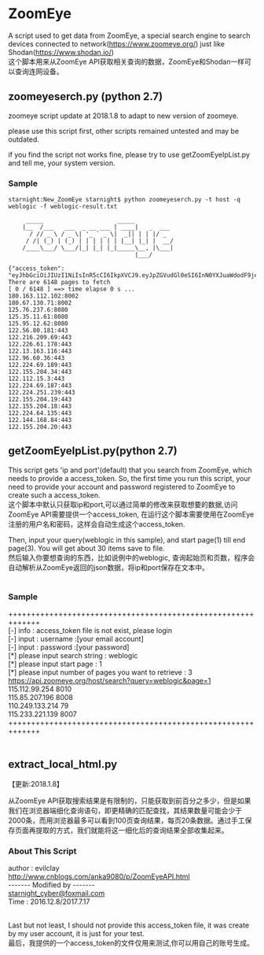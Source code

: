 # ZoomEye

A script used to get data from ZoomEye, a special search engine to search devices connected to network(https://www.zoomeye.org/)
just like Shodan(https://www.shodan.io/)</br>
这个脚本用来从ZoomEye API获取相关查询的数据，ZoomEye和Shodan一样可以查询连网设备。</br>

## zoomeyeserch.py (python 2.7)
zoomeye script update at 2018.1.8 to adapt to new version of zoomeye.

please use this script first, other scripts remained untested and may be outdated.

if you find the script not works fine, please try to use getZoomEyeIpList.py and tell me, your system version.

### Sample
    starnight:New_ZoomEye starnight$ python zoomeyeserch.py -t host -q weblogic -f weblogic-result.txt 

         _____                     _____
        |__  /___   ___  _ __ ___ | ____|   _  ___
          / // _ \ / _ \| '_ ` _ \|  _|| | | |/ _
         / /| (_) | (_) | | | | | | |__| |_| |  __/
        /____\___/ \___/|_| |_| |_|_____\__, |\___|
                                        |___/
            
    {"access_token": "eyJhbGciOiJIUzI1NiIsInR5cCI6IkpXVCJ9.eyJpZGVudGl0eSI6InN0YXJuaWdodF9jeWJlckBmb3htYWlsLmNvbSIsImlhdCI6MTUxNTM4MDIyMywibmJmIjoxNTE1MzgwMjIzLCJleHAiOjE1MTU0MjM0MjN9.3uDMMEuVCWvL8GSB6ZmUxJk7sZaE7JgNXZL8YnB2D60"}
    There are 6148 pages to fetch
    [ 0 / 6148 ] ==> time elapse 0 s ...
    180.163.112.102:8002
    180.67.130.71:8002
    125.76.237.6:8080
    125.35.11.61:8080
    125.95.12.62:8080
    122.56.80.181:443
    122.216.209.69:443
    122.226.61.178:443
    122.13.163.116:443
    122.96.60.36:443
    122.224.69.189:443
    122.155.204.34:443
    122.112.15.3:443
    122.224.69.187:443
    122.224.251.239:443
    122.155.204.19:443
    122.155.204.18:443
    122.224.64.135:443
    122.144.168.84:443
    122.155.204.20:443



## getZoomEyeIpList.py(python 2.7)
This script gets 'ip and port'(default) that you search from ZoomEye, which needs to provide a access_token. So, the first time 
you run this script, your need to provide your account and password registered to ZoomEye to create such a access_token.</br>
这个脚本中默认只获取ip和port,可以通过简单的修改来获取想要的数据,访问ZoomEye API需要提供一个access_token, 在运行这个脚本需要使用在ZoomEye注册的用户名和密码，这样会自动生成这个access_token.</br>

Then, input your query(weblogic in this sample), and start page(1) till end page(3). You will get about 30 items save to file.<br>
然后输入你要想查询的东西，比如说例中的weblogic, 查询起始页和页数，程序会自动解析从ZoomEye返回的json数据，将ip和port保存在文本中。</br>
</br>

### Sample
+++++++++++++++++++++++++++++++++++++++++++++++++++++++++++++</br>
[-] info : access_token file is not exist, please login </br>
[-] input : username :[your email account]</br>
[-] input : password :[your password]</br>
[\*] please input search string : weblogic</br>
[\*] please input start page : 1</br>
[\*] please input number of pages you want to retrieve : 3</br>
https://api.zoomeye.org/host/search?query=weblogic&page=1</br>
115.112.99.254 8010</br>
115.85.207.196 8008</br>
110.249.133.214 79</br>
115.233.221.139 8007</br>
+++++++++++++++++++++++++++++++++++++++++++++++++++++++++++++</br>
</br>

## extract_local_html.py
【更新:2018.1.8】

从ZoomEye API获取搜索结果是有限制的，只能获取到前百分之多少，但是如果我们在浏览器端细化查询语句，即更精确的匹配查找，其结果数量可能会少于2000条，而用浏览器最多可以看到100页查询结果，每页20条数据。通过手工保存页面再提取的方式，我们就能将这一细化后的查询结果全部收集起来。

### About This Script
author  : evilclay </br>
http://www.cnblogs.com/anka9080/p/ZoomEyeAPI.html</br>
------- Modified by -------</br>
starnight_cyber@foxmail.com</br>
Time : 2016.12.8/2017.7.17</br>
</br>

Last but not least, I should not provide this access_token file, it was create by my user account, it is just for your test. </br>
最后，我提供的一个access_token的文件仅用来测试,你可以用自己的账号生成。</br>
